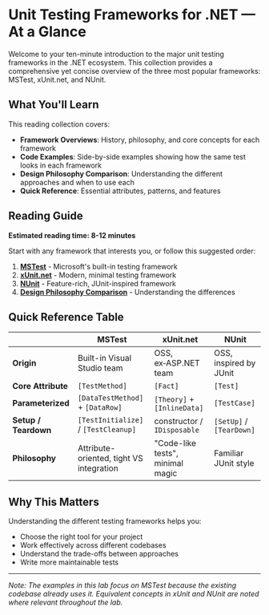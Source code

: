 # Unit Testing Frameworks for .NET — At a Glance

Welcome to your ten-minute introduction to the major unit testing frameworks in the .NET ecosystem. This collection provides a comprehensive yet concise overview of the three most popular frameworks: MSTest, xUnit.net, and NUnit.

## What You'll Learn

This reading collection covers:

- **Framework Overviews**: History, philosophy, and core concepts for each framework
- **Code Examples**: Side-by-side examples showing how the same test looks in each framework
- **Design Philosophy Comparison**: Understanding the different approaches and when to use each
- **Quick Reference**: Essential attributes, patterns, and features

## Reading Guide

**Estimated reading time: 8-12 minutes**

Start with any framework that interests you, or follow this suggested order:

1. **[MSTest](MSTest.md)** - Microsoft's built-in testing framework
2. **[xUnit.net](xUnit.md)** - Modern, minimal testing framework
3. **[NUnit](NUnit.md)** - Feature-rich, JUnit-inspired framework
4. **[Design Philosophy Comparison](Comparison.md)** - Understanding the differences

## Quick Reference Table

|               | MSTest | xUnit.net | NUnit |
|---------------|--------|----------|-------|
| **Origin**    | Built-in Visual Studio team | OSS, ex‑ASP.NET team | OSS, inspired by JUnit |
| **Core Attribute** | `[TestMethod]` | `[Fact]` | `[Test]` |
| **Parameterized** | `[DataTestMethod]` + `[DataRow]` | `[Theory]` + `[InlineData]` | `[TestCase]` |
| **Setup / Teardown** | `[TestInitialize]` / `[TestCleanup]` | constructor / `IDisposable` | `[SetUp]` / `[TearDown]` |
| **Philosophy** | Attribute-oriented, tight VS integration | "Code-like tests", minimal magic | Familiar JUnit style |

## Why This Matters

Understanding the different testing frameworks helps you:
- Choose the right tool for your project
- Work effectively across different codebases
- Understand the trade-offs between approaches
- Write more maintainable tests

---

*Note: The examples in this lab focus on MSTest because the existing codebase already uses it. Equivalent concepts in xUnit and NUnit are noted where relevant throughout the lab.*